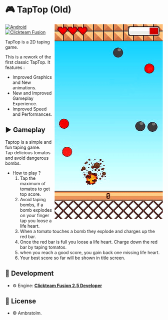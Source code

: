 # 🎮 TapTop (Old)

<img src="./screenshot.gif?raw=true" alt="Screenshot" align="right">

[![Android](https://img.shields.io/badge/Android-blue?logo=android)](https://github.com/topics/android)
[![Clickteam Fusion](https://img.shields.io/badge/Clickteam%20Fusion-2.5-blue?logo=cplusplus)](https://github.com/topics/clickteam-fusion)

TapTop is a 2D taping game.

This is a rework of the first classic TapTop. It features :
- Improved Graphics and New animations.
- New and Improved Gameplay Experience.
- Improved Speed and Performances.

## ▶️ Gameplay

Taptop is a simple and fun taping game. <br />
Tap delicious tomatos and avoid dangerous bombs.

- How to play ?
  1. Tap the maximum of tomatos to get top score.
  2. Avoid taping bombs, if a bomb explodes on your finger tap you loose a life heart.
  2. When a tomato touches a bomb they explode and charges up the red bar.
  3. Once the red bar is full you loose a life heart. Charge down the red bar by taping tomatos.
  4. when you reach a good score, you gain back one missing life heart.
  5. Your best score so far will be shown in title screen.

## 🚀 Development
- ⚙️ Engine: [**Clickteam Fusion 2.5 Developer**](https://www.clickteam.com/clickteam-fusion-2-5-developer)

## 📄 License
- &copy; Ambratolm.
